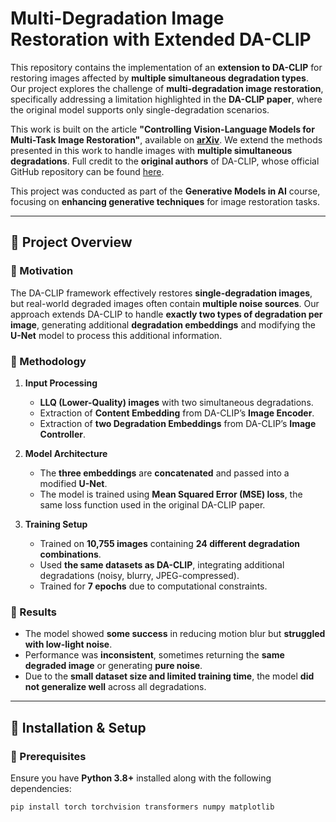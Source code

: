 # Multi-Degradation Image Restoration with Extended DA-CLIP  

This repository contains the implementation of an **extension to DA-CLIP** for restoring images affected by **multiple simultaneous degradation types**. Our project explores the challenge of **multi-degradation image restoration**, specifically addressing a limitation highlighted in the **DA-CLIP paper**, where the original model supports only single-degradation scenarios.  

This work is built on the article **"Controlling Vision-Language Models for Multi-Task Image Restoration"**, available on **[arXiv](https://arxiv.org/abs/2310.01018)**. We extend the methods presented in this work to handle images with **multiple simultaneous degradations**. Full credit to the **original authors** of DA-CLIP, whose official GitHub repository can be found [here](https://github.com/Algolzw/daclip-uir/blob/main/da-clip/README.md).  

This project was conducted as part of the **Generative Models in AI** course, focusing on **enhancing generative techniques** for image restoration tasks.  

---

## 📌 Project Overview  

### 🔹 Motivation  
The DA-CLIP framework effectively restores **single-degradation images**, but real-world degraded images often contain **multiple noise sources**. Our approach extends DA-CLIP to handle **exactly two types of degradation per image**, generating additional **degradation embeddings** and modifying the **U-Net** model to process this additional information.  

### 🔹 Methodology  
1. **Input Processing**  
   - **LLQ (Lower-Quality) images** with two simultaneous degradations.  
   - Extraction of **Content Embedding** from DA-CLIP’s **Image Encoder**.  
   - Extraction of **two Degradation Embeddings** from DA-CLIP’s **Image Controller**.  

2. **Model Architecture**  
   - The **three embeddings** are **concatenated** and passed into a modified **U-Net**.  
   - The model is trained using **Mean Squared Error (MSE) loss**, the same loss function used in the original DA-CLIP paper.  

3. **Training Setup**  
   - Trained on **10,755 images** containing **24 different degradation combinations**.  
   - Used **the same datasets as DA-CLIP**, integrating additional degradations (noisy, blurry, JPEG-compressed).  
   - Trained for **7 epochs** due to computational constraints.  

### 🔹 Results  
- The model showed **some success** in reducing motion blur but **struggled with low-light noise**.  
- Performance was **inconsistent**, sometimes returning the **same degraded image** or generating **pure noise**.  
- Due to the **small dataset size and limited training time**, the model **did not generalize well** across all degradations.  

---

## 🔧 Installation & Setup  

### 📌 Prerequisites  
Ensure you have **Python 3.8+** installed along with the following dependencies:  

```bash
pip install torch torchvision transformers numpy matplotlib
